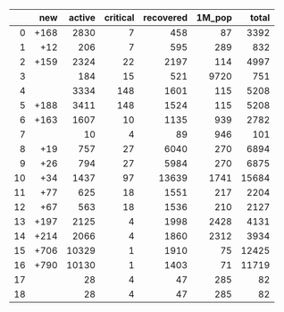 |    |   new |   active |   critical |   recovered |   1M_pop |   total |
|---:|------:|---------:|-----------:|------------:|---------:|--------:|
|  0 |  +168 |     2830 |          7 |         458 |       87 |    3392 |
|  1 |   +12 |      206 |          7 |         595 |      289 |     832 |
|  2 |  +159 |     2324 |         22 |        2197 |      114 |    4997 |
|  3 |       |      184 |         15 |         521 |     9720 |     751 |
|  4 |       |     3334 |        148 |        1601 |      115 |    5208 |
|  5 |  +188 |     3411 |        148 |        1524 |      115 |    5208 |
|  6 |  +163 |     1607 |         10 |        1135 |      939 |    2782 |
|  7 |       |       10 |          4 |          89 |      946 |     101 |
|  8 |   +19 |      757 |         27 |        6040 |      270 |    6894 |
|  9 |   +26 |      794 |         27 |        5984 |      270 |    6875 |
| 10 |   +34 |     1437 |         97 |       13639 |     1741 |   15684 |
| 11 |   +77 |      625 |         18 |        1551 |      217 |    2204 |
| 12 |   +67 |      563 |         18 |        1536 |      210 |    2127 |
| 13 |  +197 |     2125 |          4 |        1998 |     2428 |    4131 |
| 14 |  +214 |     2066 |          4 |        1860 |     2312 |    3934 |
| 15 |  +706 |    10329 |          1 |        1910 |       75 |   12425 |
| 16 |  +790 |    10130 |          1 |        1403 |       71 |   11719 |
| 17 |       |       28 |          4 |          47 |      285 |      82 |
| 18 |       |       28 |          4 |          47 |      285 |      82 |